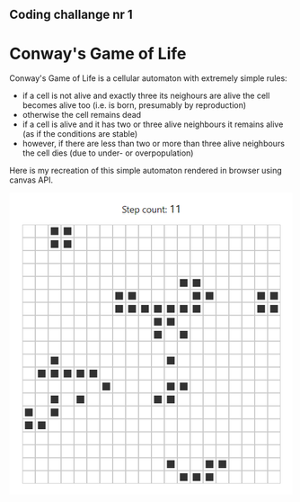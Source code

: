 ## Coding challange nr 1

# Conway's Game of Life

Conway's Game of Life is a cellular automaton with extremely simple rules:

-   if a cell is not alive and exactly three its neighours are alive the cell becomes alive too (i.e. is born, presumably by reproduction)
-   otherwise the cell remains dead
-   if a cell is alive and it has two or three alive neighbours it remains alive (as if the conditions are stable)
-   however, if there are less than two or more than three alive neighbours the cell dies (due to under- or overpopulation)

Here is my recreation of this simple automaton rendered in browser using canvas API.

![Screenshot](./screenshot.PNG "Screenshot")
